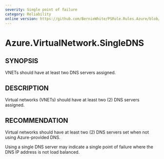 ```yaml
---
severity: Single point of failure
category: Reliability
online version: https://github.com/BernieWhite/PSRule.Rules.Azure/blob/master/docs/rules/en-US/Azure.VirtualNetwork.SingleDNS.md
---
```


# Azure.VirtualNetwork.SingleDNS

## SYNOPSIS

VNETs should have at least two DNS servers assigned.

## DESCRIPTION

Virtual networks (VNETs) should have at least two (2) DNS servers assigned.

## RECOMMENDATION

Virtual networks should have at least two (2) DNS servers set when not using Azure-provided DNS.

Using a single DNS server may indicate a single point of failure where the DNS IP address is not load balanced.
